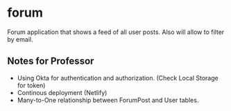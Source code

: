 # forum

Forum application that shows a feed of all user posts. Also will allow to filter by email.

## Notes for Professor
- Using Okta for authentication and authorization. (Check Local Storage for token)
- Continous deployment (Netlify)
- Many-to-One relationship between ForumPost and User tables.

